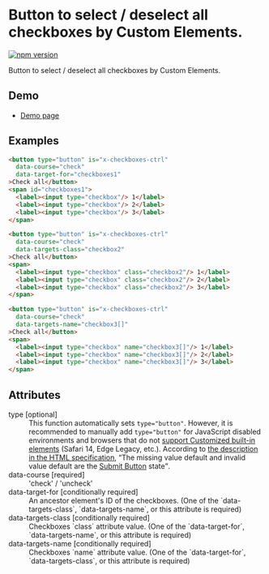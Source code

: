 # Button to select / deselect all checkboxes by Custom Elements.

[![npm version](https://badge.fury.io/js/%40saekitominaga%2Fcustomelements-button-checkboxes-ctrl.svg)](https://badge.fury.io/js/%40saekitominaga%2Fcustomelements-button-checkboxes-ctrl)

Button to select / deselect all checkboxes by Custom Elements.

## Demo

- [Demo page](https://saekitominaga.github.io/customelements-button-checkboxes-ctrl/demo.html)

## Examples

```HTML
<button type="button" is="x-checkboxes-ctrl"
  data-course="check"
  data-target-for="checkboxes1"
>Check all</button>
<span id="checkboxes1">
  <label><input type="checkbox"/> 1</label>
  <label><input type="checkbox"/> 2</label>
  <label><input type="checkbox"/> 3</label>
</span>

<button type="button" is="x-checkboxes-ctrl"
  data-course="check"
  data-targets-class="checkbox2"
>Check all</button>
<span>
  <label><input type="checkbox" class="checkbox2"/> 1</label>
  <label><input type="checkbox" class="checkbox2"/> 2</label>
  <label><input type="checkbox" class="checkbox2"/> 3</label>
</span>

<button type="button" is="x-checkboxes-ctrl"
  data-course="check"
  data-targets-name="checkbox3[]"
>Check all</button>
<span>
  <label><input type="checkbox" name="checkbox3[]"/> 1</label>
  <label><input type="checkbox" name="checkbox3[]"/> 2</label>
  <label><input type="checkbox" name="checkbox3[]"/> 3</label>
</span>
```

## Attributes

<dl>
<dt>type [optional]</dt>
<dd>This function automatically sets <code>type="button"</code>.
However, it is recommended to manually add <code>type="button"</code> for JavaScript disabled environments and browsers that do not <a href="https://caniuse.com/custom-elementsv1">support Customized built-in elements</a> (Safari 14, Edge Legacy, etc.). According to <a href="https://html.spec.whatwg.org/multipage/form-elements.html#attr-button-type">the description in the HTML specification</a>, <q cite="https://html.spec.whatwg.org/multipage/form-elements.html#attr-button-type">The missing value default and invalid value default are the <a href="https://html.spec.whatwg.org/multipage/form-elements.html#attr-button-type-submit-state">Submit Button</a> state</q>.</dd>
<dt>data-course [required]</dt>
<dd>'check' / 'uncheck'</dd>
<dt>data-target-for [conditionally required]</dt>
<dd>An ancestor element's ID of the checkboxes. (One of the `data-targets-class`, `data-targets-name`, or this attribute is required)</dd>
<dt>data-targets-class [conditionally required]</dt>
<dd>Checkboxes `class` attribute value. (One of the `data-target-for`, `data-targets-name`, or this attribute is required)</dd>
<dt>data-targets-name [conditionally required]</dt>
<dd>Checkboxes `name` attribute value. (One of the `data-target-for`, `data-targets-class`, or this attribute is required)</dd>
</dl>
